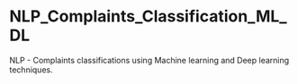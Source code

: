 # NLP_Complaints_Classification_ML_DL
NLP - Complaints classifications using Machine learning and Deep learning techniques.

